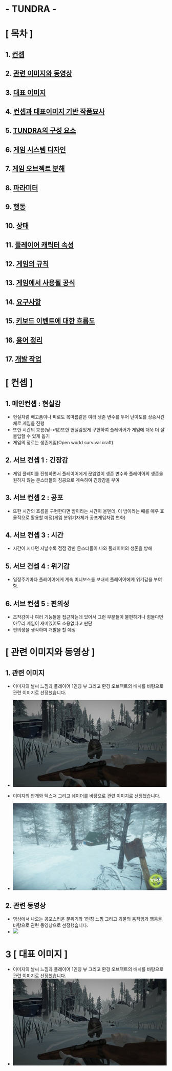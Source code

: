 # - TUNDRA -  

# [ 목차 ]
## 1. [컨셉](#1)
## 2. [관련 이미지와 동영상](#2)
## 3. [대표 이미지](#3)
## 4. [컨셉과 대표이미지 기반 작품묘사](#4)
## 5. [TUNDRA의 구성 요소](#5)
## 6. [게임 시스템 디자인](#6)
## 7. [게임 오브젝트 분해](#7)
## 8. [파라미터](#8)
## 9. [행동](#9)
## 10. [상태](#10)
## 11. [플레이어 캐릭터 속성](#11)
## 12. [게임의 규칙](#12)
## 13. [게임에서 사용될 공식](#13)
## 14. [요구사항](#14)
## 15. [키보드 이벤트에 대한 흐름도](#15)
## 16. [용어 정리](#16)
## 17. [개발 작업](#17)

# [ 컨셉 ] <a name='1'></a>
## 1. 메인컨셉 : 현실감
- 현실처럼 배고픔이나 피로도 목마름같은 여러 생존 변수를 두어
난이도를 상승시킨체로 게임을 진행<br />
- 또한 시간의 흐름(낮->밤)또한 현실감있게 구현하여 플레이어가
게임에 더욱 더 잘 몰입할 수 있게 돕기<br />
- 게임의 장르는 생존게임(Open world survival craft).<br />

## 2. 서브 컨셉 1 : 긴장감
- 게임 플레이를 진행하면서 플레이어에게 끊임없이 생존 변수와
플레이어의 생존을 원하지 않는 몬스터들의 침공으로 계속하여
긴장감을 부여<br />

## 3. 서브 컨셉 2 : 공포
- 또한 시간의 흐름을 구현한다면 밤이라는 시간이 올텐데, 이
밤이라는 때를 매우 효율적으로 활용할 예정(게임 분위기자체가
공포게임처럼 변화)<br />

## 4. 서브 컨셉 3 : 시간
- 시간이 지나면 지날수록 점점 강한 몬스터들이 나와 플레이어의
생존을 방해<br />

## 5. 서브 컨셉 4 : 위기감
- 일정주기마다 플레이어에게 계속 미니보스를 보내서
플레이어에게 위기감을 부여함.<br />

## 6. 서브 컨셉 5 : 편의성
- 조작감이나 여러 기능들을 접근하는데 있어서 그런 부분들이
불편하거나 힘들다면 아무리 게임이 재미있어도 소용없다고
판단<br />
- 편의성을 생각하며 개발을 할 예정<br />

# [ 관련 이미지와 동영상 ]<a name='2'></a>
## 1. 관련 이미지
- 이미지의 날씨 느낌과 플레이어 1인칭 뷰 그리고 환경 오브젝트의 배치를 바탕으로 관련 이미지로 선정했습니다.
- <img src="img/tundraConcpetImage1.jpg">

- 이미지의 안개와 텍스쳐 그리고 쉐이더를 바탕으로 관련 이미지로 선정했습니다.
- <img src="img/tundraConcpetImage2.jpg">

## 2. 관련 동영상
- 영상에서 나오는 공포스러운 분위기와 1인칭 느낌 그리고 괴물의 움직임과 행동을 바탕으로 관련 동영상으로 선정했습니다.
- [![](http://img.youtube.com/vi/pXZo8EE7X7M/0.jpg)](http://www.youtube.com/watch?v=pXZo8EE7X7M "tundraConceptVideo")

# 3 [ 대표 이미지 ]<a name='3'></a>
- 이미지의 날씨 느낌과 플레이어 1인칭 뷰 그리고 환경 오브젝트의 배치를 바탕으로 관련 이미지로 선정했습니다.
- <img src="img/tundraConcpetImage1.jpg">
